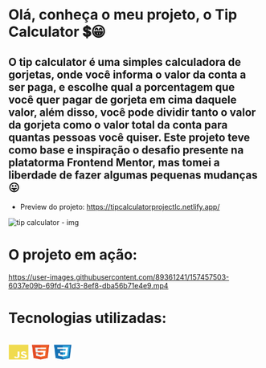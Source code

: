 # Olá, conheça o meu projeto, o Tip Calculator 💲😁

## O tip calculator é uma simples calculadora de gorjetas, onde você informa o valor da conta a ser paga, e escolhe qual a porcentagem que você quer pagar de gorjeta em cima daquele valor, além disso, você pode dividir tanto o valor da gorjeta como o valor total da conta para quantas pessoas você quiser. Este projeto teve como base e inspiração o desafio presente na platatorma Frontend Mentor, mas tomei a liberdade de fazer algumas pequenas mudanças 😛

- Preview do projeto: https://tipcalculatorprojectlc.netlify.app/


![tip calculator - img](https://user-images.githubusercontent.com/89361241/157457330-6c478481-071b-4b1a-ab7d-9bc4ed6363cf.PNG)

# O projeto em ação:

https://user-images.githubusercontent.com/89361241/157457503-6037e09b-69fd-41d3-8ef8-dba56b71e4e9.mp4

# Tecnologias utilizadas:

 <div style="display: inline_block"><br>
  <img align="center" alt="Lucas-Js" height="30" width="40" src="https://raw.githubusercontent.com/devicons/devicon/master/icons/javascript/javascript-plain.svg">
  <img align="center" alt="Lucas-HTML" height="30" width="40" src="https://raw.githubusercontent.com/devicons/devicon/master/icons/html5/html5-original.svg">
  <img align="center" alt="Lucas-CSS" height="30" width="40" src="https://raw.githubusercontent.com/devicons/devicon/master/icons/css3/css3-original.svg">
</div>

